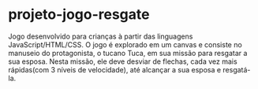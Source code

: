 # projeto-jogo-resgate
Jogo desenvolvido para crianças à partir das linguagens JavaScript/HTML/CSS. O jogo é explorado em um canvas e consiste no manuseio do protagonista, o tucano Tuca, em sua missão para resgatar a sua esposa. Nesta missão, ele deve desviar de flechas, cada vez mais rápidas(com 3 níveis de velocidade), até alcançar a sua esposa e resgatá-la.
